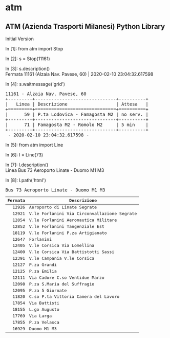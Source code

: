 # atm
## ATM (Azienda Trasporti Milanesi) Python Library

Initial Version

In [1]: from atm import Stop

In [2]: s = Stop(11161)

In [3]: s.description()<br>
Fermata 11161 (Alzaia Nav. Pavese, 60) | 2020-02-10 23:04:32.617598

In [4]: s.waitmessage('grid')<br>
<pre>
11161 - Alzaia Nav. Pavese, 60
+---------+------------------------------+----------+
|   Linea | Descrizione                  | Attesa   |
+=========+==============================+==========+
|      59 | P.ta Lodovica - Famagosta M2 | no serv. |
+---------+------------------------------+----------+
|      71 | Famagosta M2 - Romolo M2     | 5 min    |
+---------+------------------------------+----------+
 - 2020-02-10 23:04:32.617598 - 
</pre>

In [5]: from atm import Line

In [6]: l = Line(73)

In [7]: l.description()<br>
Linea Bus 73 Aeroporto Linate - Duomo M1 M3

In [8]: l.path('html')<br>
<pre>
Bus 73 Aeroporto Linate - Duomo M1 M3
<table>
<thead>
<tr><th style="text-align: right;">  Fermata</th><th>Descrizione                                 </th></tr>
</thead>
<tbody>
<tr><td style="text-align: right;">    12926</td><td>Aeroporto di Linate  Segrate                </td></tr>
<tr><td style="text-align: right;">    12921</td><td>V.le Forlanini Via Circonvallazione  Segrate</td></tr>
<tr><td style="text-align: right;">    12854</td><td>V.le Forlanini  Aeronautica Militare        </td></tr>
<tr><td style="text-align: right;">    12852</td><td>V.le Forlanini  Tangenziale Est             </td></tr>
<tr><td style="text-align: right;">    18119</td><td>V.le Forlanini P.za Artigianato             </td></tr>
<tr><td style="text-align: right;">    12647</td><td>Forlanini                                   </td></tr>
<tr><td style="text-align: right;">    12405</td><td>V.le Corsica Via Lomellina                  </td></tr>
<tr><td style="text-align: right;">    12400</td><td>V.le Corsica Via Battistotti Sassi          </td></tr>
<tr><td style="text-align: right;">    12391</td><td>V.le Campania V.le Corsica                  </td></tr>
<tr><td style="text-align: right;">    12127</td><td>P.za Grandi                                 </td></tr>
<tr><td style="text-align: right;">    12125</td><td>P.za Emilia                                 </td></tr>
<tr><td style="text-align: right;">    12111</td><td>Via Cadore C.so Ventidue Marzo              </td></tr>
<tr><td style="text-align: right;">    12098</td><td>P.za S.Maria del Suffragio                  </td></tr>
<tr><td style="text-align: right;">    12095</td><td>P.za 5 Giornate                             </td></tr>
<tr><td style="text-align: right;">    11820</td><td>C.so P.ta Vittoria  Camera del Lavoro       </td></tr>
<tr><td style="text-align: right;">    17854</td><td>Via Battisti                                </td></tr>
<tr><td style="text-align: right;">    18155</td><td>L.go Augusto                                </td></tr>
<tr><td style="text-align: right;">    17769</td><td>Via Larga                                   </td></tr>
<tr><td style="text-align: right;">    17855</td><td>P.za Velasca                                </td></tr>
<tr><td style="text-align: right;">    16929</td><td>Duomo M1 M3                                 </td></tr>
</tbody>
</table>
</pre>
